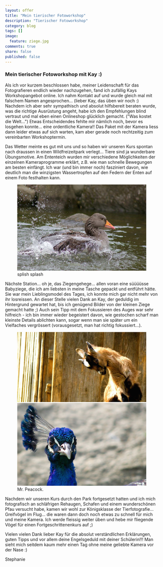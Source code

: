 ```yaml
---
layout: offer
title: "Mein tierischer Fotoworkshop"
description: "Tierischer Fotoworkshop"
category: blog
tags: []
image:
  feature: ziege.jpg
comments: true
share: false
published: false
---
```


### Mein tierischer Fotoworkshop mit Kay :)

Als ich vor kurzem beschlossen habe, meiner Leidenschaft für das Fotografieren endlich wieder nachzugehen, fand ich zufällig Kays Workshopangebot online. 
Ich nahm Kontakt auf und wurde gleich mal mit falschem Namen angesprochen... (lieber Kay, das üben wir noch :) 
Nachdem ich aber sehr sympathisch und absolut hilfsbereit beraten wurde, was die richtige Ausrüstung angeht, habe ich den Empfehlungen blind vertraut und mal eben einen Onlineshop glücklich gemacht. ("Was kostet die Welt...")
Etwas Entscheidendes fehlte mir nämlich noch, bevor es losgehen konnte... eine ordentliche Kamera!!
Das Paket mit der Kamera liess dann leider etwas auf sich warten, kam aber gerade noch rechtzeitig zum vereinbarten Workshoptermin.

Das Wetter meinte es gut mit uns und so haben wir unseren Kurs spontan nach draussen in einen Wildfreizeitpark verlegt... Tiere sind ja wunderbare Übungsmotive. 
Am Ententeich wurden mir verschiedene Möglichkeiten der einzelnen Kameraprogramme erklärt, z.B. wie man schnelle Bewegungen am besten einfängt. Ich war (und bin immer noch) fasziniert davon, wie deutlich man die winzigsten Wassertropfen auf den Federn der Enten auf einem Foto festhalten kann. 

<figure>
<img src="/images/ente.jpg"/>
<figcaption>splish splash</figcaption>
</figure>

Nächste Station... oh je, das Ziegengehege... allen voran eine süüüüsse Babyziege, die ich am liebsten in meine Tasche gepackt und entführt hätte. Sie war mein Lieblingsmodel des Tages, ich konnte mich gar nicht mehr von ihr losreissen. 
An dieser Stelle vielen Dank an Kay, der geduldig im Hintergrund gewartet hat, bis ich genügend Bilder von der kleinen Ziege gemacht hatte ;) Auch sein Tipp mit dem Fokussieren des Auges war sehr hilfreich - ich bin immer wieder begeistert davon, wie gestochen scharf man kleinste Details ablichten kann, sogar wenn man sie später um ein Vielfaches vergrössert (vorausgesetzt, man hat richtig fokussiert...).

<figure class="half">
	<img src="/images/ziege2.jpg">
	<img src="/images/pfau.jpg">
	<figcaption>Mr. Peacock.</figcaption>
</figure>

Nachdem wir unseren Kurs durch den Park fortgesetzt hatten und ich mich fotografisch an schläfrigen Rehaugen, Schafen und einem wunderschönen Pfau versucht habe, kamen wir wohl zur Königsklasse der Tierfotografie... Greifvögel im Flug... die waren dann doch noch etwas zu schnell für mich und meine Kamera. Ich werde fleissig weiter üben und hebe mir fliegende Vögel für einen Fortgeschrittenenkurs auf ;)

Vielen vielen Dank lieber Kay für die absolut verständlichen Erklärungen, guten Tipps und vor allem deine Engelsgeduld mit deiner Schülerin!!! Man sieht mich seitdem kaum mehr einen Tag ohne meine geliebte Kamera vor der Nase :)

Stephanie



